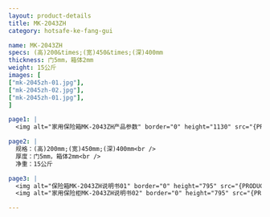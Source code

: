 ```yaml
---
layout: product-details
title: MK-2043ZH
category: hotsafe-ke-fang-gui

name: MK-2043ZH
specs: (高)200&times;(宽)450&times;(深)400mm
thickness: 门5mm，箱体2mm
weight: 15公斤
images: [
["mk-2045zh-01.jpg"],
["mk-2045zh-02.jpg"],
["mk-2045zh-01.jpg"],
]

page1: |
  <img alt="家用保险箱MK-2043ZH产品参数" border="0" height="1130" src="{PRODUCT_IMAGES}products/twcps1.jpg" width="538" />

page2: |
  规格：(高)200mm;(宽)450mm;(深)400mm<br />
  厚度：门5mm，箱体2mm<br />
  净重：15公斤

page3: |
  <img alt="保险箱MK-2043ZH说明书01" border="0" height="795" src="{PRODUCT_IMAGES}products/mk2045zh-sm01.jpg" width="538" /><br />
  <img alt="家用保险柜MK-2043ZH说明书02" border="0" height="795" src="{PRODUCT_IMAGES}products/mk2045zh-sm02.jpg" width="538" />

---
```

